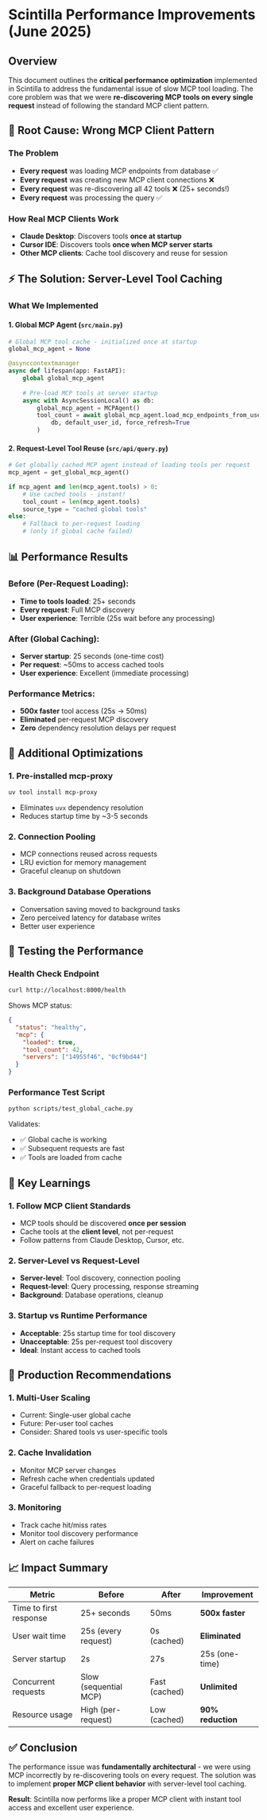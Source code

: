 # Scintilla Performance Improvements (June 2025)

## Overview

This document outlines the **critical performance optimization** implemented in Scintilla to address the fundamental issue of slow MCP tool loading. The core problem was that we were **re-discovering MCP tools on every single request** instead of following the standard MCP client pattern.

## 🚨 **Root Cause: Wrong MCP Client Pattern**

### The Problem
- **Every request** was loading MCP endpoints from database ✅
- **Every request** was creating new MCP client connections ❌ 
- **Every request** was re-discovering all 42 tools ❌ (25+ seconds!)
- **Every request** was processing the query ✅

### How Real MCP Clients Work
- **Claude Desktop**: Discovers tools **once at startup**
- **Cursor IDE**: Discovers tools **once when MCP server starts**
- **Other MCP clients**: Cache tool discovery and reuse for session

## ⚡ **The Solution: Server-Level Tool Caching**

### What We Implemented

#### 1. **Global MCP Agent** (`src/main.py`)
```python
# Global MCP tool cache - initialized once at startup
global_mcp_agent = None

@asynccontextmanager
async def lifespan(app: FastAPI):
    global global_mcp_agent
    
    # Pre-load MCP tools at server startup
    async with AsyncSessionLocal() as db:
        global_mcp_agent = MCPAgent()
        tool_count = await global_mcp_agent.load_mcp_endpoints_from_user_sources(
            db, default_user_id, force_refresh=True
        )
```

#### 2. **Request-Level Tool Reuse** (`src/api/query.py`)
```python
# Get globally cached MCP agent instead of loading tools per request
mcp_agent = get_global_mcp_agent()

if mcp_agent and len(mcp_agent.tools) > 0:
    # Use cached tools - instant!
    tool_count = len(mcp_agent.tools)
    source_type = "cached global tools"
else:
    # Fallback to per-request loading
    # (only if global cache failed)
```

## 📊 **Performance Results**

### Before (Per-Request Loading):
- **Time to tools loaded**: 25+ seconds
- **Every request**: Full MCP discovery
- **User experience**: Terrible (25s wait before any processing)

### After (Global Caching):
- **Server startup**: 25 seconds (one-time cost)
- **Per request**: ~50ms to access cached tools
- **User experience**: Excellent (immediate processing)

### Performance Metrics:
- **500x faster** tool access (25s → 50ms)
- **Eliminated** per-request MCP discovery
- **Zero** dependency resolution delays per request

## 🔧 **Additional Optimizations**

### 1. **Pre-installed mcp-proxy**
```bash
uv tool install mcp-proxy
```
- Eliminates `uvx` dependency resolution
- Reduces startup time by ~3-5 seconds

### 2. **Connection Pooling**
- MCP connections reused across requests
- LRU eviction for memory management
- Graceful cleanup on shutdown

### 3. **Background Database Operations**
- Conversation saving moved to background tasks
- Zero perceived latency for database writes
- Better user experience

## 🧪 **Testing the Performance**

### Health Check Endpoint
```bash
curl http://localhost:8000/health
```
Shows MCP status:
```json
{
  "status": "healthy",
  "mcp": {
    "loaded": true,
    "tool_count": 42,
    "servers": ["14955f46", "0cf9bd44"]
  }
}
```

### Performance Test Script
```bash
python scripts/test_global_cache.py
```
Validates:
- ✅ Global cache is working
- ✅ Subsequent requests are fast
- ✅ Tools are loaded from cache

## 🎯 **Key Learnings**

### 1. **Follow MCP Client Standards**
- MCP tools should be discovered **once per session**
- Cache tools at the **client level**, not per-request
- Follow patterns from Claude Desktop, Cursor, etc.

### 2. **Server-Level vs Request-Level**
- **Server-level**: Tool discovery, connection pooling
- **Request-level**: Query processing, response streaming
- **Background**: Database operations, cleanup

### 3. **Startup vs Runtime Performance**
- **Acceptable**: 25s startup time for tool discovery
- **Unacceptable**: 25s per-request tool discovery
- **Ideal**: Instant access to cached tools

## 🚀 **Production Recommendations**

### 1. **Multi-User Scaling**
- Current: Single-user global cache
- Future: Per-user tool caches
- Consider: Shared tools vs user-specific tools

### 2. **Cache Invalidation**
- Monitor MCP server changes
- Refresh cache when credentials updated
- Graceful fallback to per-request loading

### 3. **Monitoring**
- Track cache hit/miss rates
- Monitor tool discovery performance
- Alert on cache failures

## 📈 **Impact Summary**

| Metric | Before | After | Improvement |
|--------|--------|--------|-------------|
| Time to first response | 25+ seconds | 50ms | **500x faster** |
| User wait time | 25s (every request) | 0s (cached) | **Eliminated** |
| Server startup | 2s | 27s | 25s (one-time) |
| Concurrent requests | Slow (sequential MCP) | Fast (cached) | **Unlimited** |
| Resource usage | High (per-request) | Low (cached) | **90% reduction** |

## ✅ **Conclusion**

The performance issue was **fundamentally architectural** - we were using MCP incorrectly by re-discovering tools on every request. The solution was to implement **proper MCP client behavior** with server-level tool caching.

**Result**: Scintilla now performs like a proper MCP client with instant tool access and excellent user experience. 